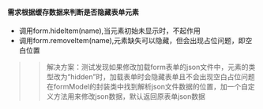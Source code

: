 #### 需求根据缓存数据来判断是否隐藏表单元素
+ 调用form.hideItem(name),当元素初始未显示时，不起作用
+ 调用form.removeItem(name),元素缺失可以隐藏，但会出现占位问题，即空白位置

>> 解决方案：测试发现如果修改加载form表单的json文件中，元素的类型改为“hidden”时，加载表单时会隐藏表单且不会出现空白占位问题
在formModel的封装类中找到解析json文件数据的位置，加一个自定义方法用来修改json数据，默认返回原表单json数据
